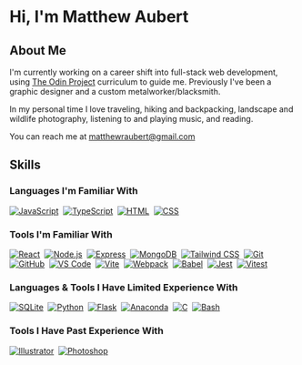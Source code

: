 # Hi, I'm Matthew Aubert

## About Me

I'm currently working on a career shift into full-stack web development, using <a href="https://www.theodinproject.com/">The Odin Project</a> curriculum to guide me. Previously I've been a graphic designer and a custom metalworker/blacksmith.

In my personal time I love traveling, hiking and backpacking, landscape and wildlife photography, listening to and playing music, and reading.

You can reach me at matthewraubert@gmail.com

## Skills

### Languages I'm Familiar With
[![JavaScript](https://skillicons.dev/icons?i=js)](https://skillicons.dev "JavaScript")&nbsp;
[![TypeScript](https://skillicons.dev/icons?i=ts)](https://skillicons.dev "TypeScript")&nbsp;
[![HTML](https://skillicons.dev/icons?i=html)](https://skillicons.dev "HTML")&nbsp;
[![CSS](https://skillicons.dev/icons?i=css)](https://skillicons.dev "CSS")

### Tools I'm Familiar With
[![React](https://skillicons.dev/icons?i=react)](https://skillicons.dev "React")&nbsp;
[![Node.js](https://skillicons.dev/icons?i=nodejs)](https://skillicons.dev "Node.js")&nbsp;
[![Express](https://skillicons.dev/icons?i=express)](https://skillicons.dev "Express")&nbsp;
[![MongoDB](https://skillicons.dev/icons?i=mongodb)](https://skillicons.dev "MongoDB")&nbsp;
[![Tailwind CSS](https://skillicons.dev/icons?i=tailwind)](https://skillicons.dev "Tailwind CSS")&nbsp;
[![Git](https://skillicons.dev/icons?i=git)](https://skillicons.dev "Git")&nbsp;
[![GitHub](https://skillicons.dev/icons?i=github)](https://skillicons.dev "GitHub")&nbsp;
[![VS Code](https://skillicons.dev/icons?i=vscode)](https://skillicons.dev "VS Code")&nbsp;
[![Vite](https://skillicons.dev/icons?i=vite)](https://skillicons.dev "Vite")&nbsp;
[![Webpack](https://skillicons.dev/icons?i=webpack)](https://skillicons.dev "Webpack")&nbsp;
[![Babel](https://skillicons.dev/icons?i=babel)](https://skillicons.dev "Babel")&nbsp;
[![Jest](https://skillicons.dev/icons?i=jest)](https://skillicons.dev "Jest")&nbsp;
[![Vitest](https://skillicons.dev/icons?i=vitest)](https://skillicons.dev "Vitest")

### Languages & Tools I Have Limited Experience With
[![SQLite](https://skillicons.dev/icons?i=sqlite)](https://skillicons.dev "SQLite")&nbsp;
[![Python](https://skillicons.dev/icons?i=py)](https://skillicons.dev "Python")&nbsp;
[![Flask](https://skillicons.dev/icons?i=flask)](https://skillicons.dev "Flask")&nbsp;
[![Anaconda](https://skillicons.dev/icons?i=anaconda)](https://skillicons.dev "Anaconda")&nbsp;
[![C](https://skillicons.dev/icons?i=c)](https://skillicons.dev "C")&nbsp;
[![Bash](https://skillicons.dev/icons?i=bash)](https://skillicons.dev "Bash")

### Tools I Have Past Experience With
[![Illustrator](https://skillicons.dev/icons?i=ai)](https://skillicons.dev "Illustrator")&nbsp;
[![Photoshop](https://skillicons.dev/icons?i=ps)](https://skillicons.dev "Photoshop")

<!---
matthewaubert/matthewaubert is a ✨ special ✨ repository because its `README.md` (this file) appears on your GitHub profile.
You can click the Preview link to take a look at your changes.
--->
